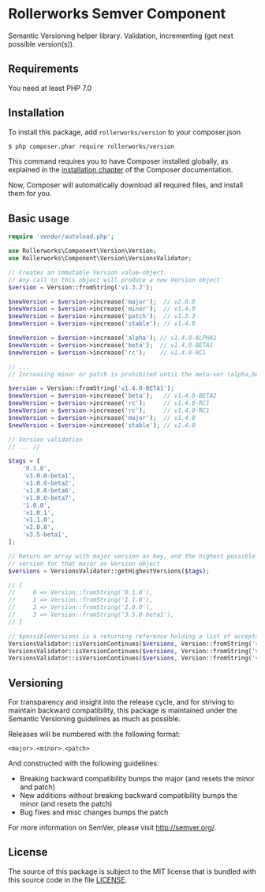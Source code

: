 Rollerworks Semver Component
============================

Semantic Versioning helper library.
Validation, incrementing (get next possible version(s)). 

Requirements
------------

You need at least PHP 7.0 

Installation
------------

To install this package, add `rollerworks/version` to your composer.json

```bash
$ php composer.phar require rollerworks/version
```

This command requires you to have Composer installed globally, as explained
in the [installation chapter](https://getcomposer.org/doc/00-intro.md)
of the Composer documentation.

Now, Composer will automatically download all required files, and install them
for you.

Basic usage
-----------

```php
require 'vendor/autoload.php';

use Rollerworks\Component\Version\Version;
use Rollerworks\Component\Version\VersionsValidator;

// Creates an immutable Version value-object.
// Any call to this object will produce a new Version object
$version = Version::fromString('v1.3.2');

$newVersion = $version->increase('major');  // v2.0.0
$newVersion = $version->increase('minor');  // v1.4.0
$newVersion = $version->increase('patch');  // v1.3.3
$newVersion = $version->increase('stable'); // v1.4.0

$newVersion = $version->increase('alpha'); // v1.4.0-ALPHA1
$newVersion = $version->increase('beta');  // v1.4.0-BETA1
$newVersion = $version->increase('rc');    // v1.4.0-RC1

// ...
// Increasing minor or patch is prohibited until the meta-ver (alpha,beta,rc) is 0

$version = Version::fromString('v1.4.0-BETA1');
$newVersion = $version->increase('beta');   // v1.4.0-BETA2
$newVersion = $version->increase('rc');     // v1.4.0-RC1
$newVersion = $version->increase('rc');     // v1.4.0-RC1
$newVersion = $version->increase('major');  // v1.4.0
$newVersion = $version->increase('stable'); // v1.4.0

// Version validation
// ... //

$tags = [
    '0.1.0',
    'v1.0.0-beta1',
    'v1.0.0-beta2',
    'v1.0.0-beta6',
    'v1.0.0-beta7',
    '1.0.0',
    'v1.0.1',
    'v1.1.0',
    'v2.0.0',
    'v3.5-beta1',
];

// Return an array with major version as key, and the highest possible
// version for that major as Version object
$versions = VersionsValidator::getHighestVersions($tags);

// [
//     0 => Version::fromString('0.1.0'),
//     1 => Version::fromString('1.1.0'),
//     2 => Version::fromString('2.0.0'),
//     3 => Version::fromString('3.5.0-beta1'),
// ]

// $possibleVersions is a returning reference holding a list of acceptable versions
VersionsValidator::isVersionContinues($versions, Version::fromString('v0.2.0'), $possibleVersions); // true
VersionsValidator::isVersionContinues($versions, Version::fromString('v0.1.1'), $possibleVersions); // true
VersionsValidator::isVersionContinues($versions, Version::fromString('v1.3.2'), $possibleVersions); // false
```

Versioning
----------

For transparency and insight into the release cycle, and for striving
to maintain backward compatibility, this package is maintained under
the Semantic Versioning guidelines as much as possible.

Releases will be numbered with the following format:

`<major>.<minor>.<patch>`

And constructed with the following guidelines:

* Breaking backward compatibility bumps the major (and resets the minor and patch)
* New additions without breaking backward compatibility bumps the minor (and resets the patch)
* Bug fixes and misc changes bumps the patch

For more information on SemVer, please visit <http://semver.org/>.

License
-------

The source of this package is subject to the MIT license that is bundled
with this source code in the file [LICENSE](LICENSE).
